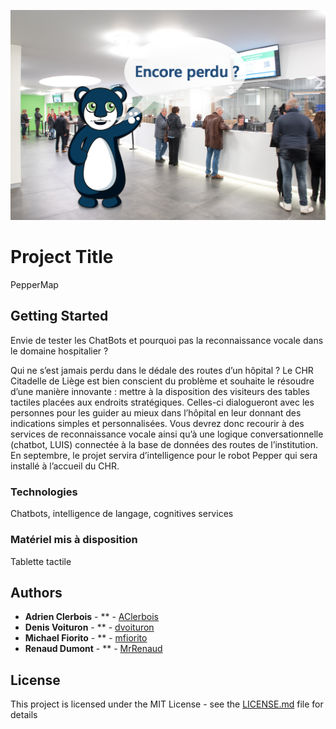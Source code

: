 ![Logo](assets/cover.jpg) 
 
# Project Title 
 
PepperMap  
 
## Getting Started 
 
Envie de tester les ChatBots et pourquoi pas la reconnaissance vocale dans le domaine hospitalier ? 
 
Qui ne s’est jamais perdu dans le dédale des routes d’un hôpital ? Le CHR Citadelle de Liège est bien conscient du problème et souhaite le résoudre d’une manière innovante : mettre à la disposition des visiteurs des tables tactiles placées aux endroits stratégiques. Celles-ci dialogueront avec les personnes pour les guider au mieux dans l’hôpital en leur donnant des indications simples et personnalisées. Vous devrez donc recourir à des services de reconnaissance vocale ainsi qu’à une logique conversationnelle (chatbot, LUIS) connectée à la base de données des routes de l’institution.  En septembre, le projet servira d’intelligence pour le robot Pepper qui sera installé à l’accueil du CHR. 
 
### Technologies 
 
Chatbots, intelligence de langage, cognitives services  
 
### Matériel mis à disposition 
 
Tablette tactile 
 
## Authors 
 
* **Adrien Clerbois** - ** - [AClerbois](https://github.com/aclerbois) 
* **Denis Voituron** - ** - [dvoituron](https://github.com/dvoituron) 
* **Michael Fiorito** - ** - [mfiorito](https://github.com/mfiorito) 
* **Renaud Dumont** - ** - [MrRenaud](https://github.com/MrRenaud) 
 
## License 
 
This project is licensed under the MIT License - see the [LICENSE.md](LICENSE.md) file for details 